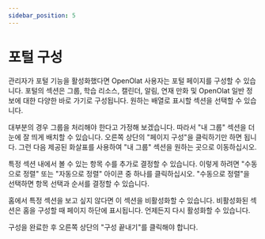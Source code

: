 ```yaml
---
sidebar_position: 5
---
```


# 포털 구성

관리자가 포털 기능을 활성화했다면 OpenOlat 사용자는 포털 페이지를 구성할 수 있습니다. 포털의 섹션은 그룹, 학습 리소스, 캘린더, 알림, 연재 만화 및 OpenOlat 일반 정보에 대한 다양한 바로 가기로 구성됩니다. 원하는 배열로 표시할 섹션을 선택할 수 있습니다.

대부분의 경우 그룹을 처리해야 한다고 가정해 보겠습니다. 따라서 "내 그룹" 섹션을 더 눈에 잘 띄게 배치할 수 있습니다. 오른쪽 상단의 "페이지 구성"을 클릭하기만 하면 됩니다. 그런 다음 제공된 화살표를 사용하여 "내 그룹" 섹션을 원하는 곳으로 이동하십시오.

특정 섹션 내에서 볼 수 있는 항목 수를 추가로 결정할 수 있습니다. 이렇게 하려면 "수동으로 정렬" 또는 "자동으로 정렬" 아이콘 중 하나를 클릭하십시오. "수동으로 정렬"을 선택하면 항목 선택과 순서를 결정할 수 있습니다.

홈에서 특정 섹션을 보고 싶지 않다면 이 섹션을 비활성화할 수 있습니다. 비활성화된 섹션은 홈을 구성할 때 페이지 하단에 표시됩니다. 언제든지 다시 활성화할 수 있습니다.

구성을 완료한 후 오른쪽 상단의 "구성 끝내기"를 클릭해야 합니다.